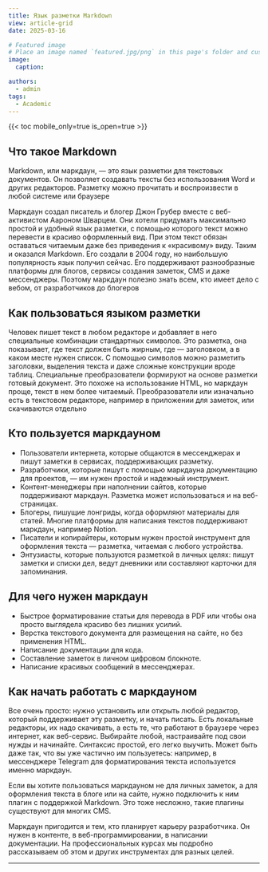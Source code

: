 ```yaml
---
title: Язык разметки Markdown
view: article-grid
date: 2025-03-16

# Featured image
# Place an image named `featured.jpg/png` in this page's folder and customize its options here.
image:
  caption: 

authors:
  - admin
tags:
  - Academic
---
```


{{< toc mobile_only=true is_open=true >}}

## Что такое Markdown

Markdown, или маркдаун, — это язык разметки для текстовых документов. Он позволяет создавать тексты без использования Word и других редакторов. Разметку можно прочитать и воспроизвести в любой системе или браузере

Маркдаун создал писатель и блогер Джон Грубер вместе с веб-активистом Аароном Шварцем. Они хотели придумать максимально простой и удобный язык разметки, с помощью которого текст можно перевести в красиво оформленный вид. При этом текст обязан оставаться читаемым даже без приведения к «красивому» виду. Таким и оказался Markdown. Его создали в 2004 году, но наибольшую популярность язык получил сейчас. Его поддерживают разнообразные платформы для блогов, сервисы создания заметок, CMS и даже мессенджеры. Поэтому маркдаун полезно знать всем, кто имеет дело с вебом, от разработчиков до блогеров

## Как пользоваться языком разметки

Человек пишет текст в любом редакторе и добавляет в него специальные комбинации стандартных символов. Это разметка, она показывает, где текст должен быть жирным, где — заголовком, а в каком месте нужен список. С помощью символов можно разметить заголовки, выделения текста и даже сложные конструкции вроде таблиц. Специальные преобразователи формируют на основе разметки готовый документ. Это похоже на использование HTML, но маркдаун проще, текст в нем более читаемый. Преобразователи или изначально есть в текстовом редакторе, например в приложении для заметок, или скачиваются отдельно

## Кто пользуется маркдауном

- Пользователи интернета, которые общаются в мессенджерах и пишут заметки в сервисах, поддерживающих разметку.
- Разработчики, которые пишут с помощью маркдауна документацию для проектов, — им нужен простой и надежный инструмент.
- Контент-менеджеры при наполнении сайтов, которые поддерживают маркдаун. Разметка может использоваться и на веб-страницах.
- Блогеры, пишущие лонгриды, когда оформляют материалы для статей. Многие платформы для написания текстов поддерживают маркдаун, например Notion.
- Писатели и копирайтеры, которым нужен простой инструмент для оформления текста — разметка, читаемая с любого устройства.
- Энтузиасты, которые пользуются разметкой в личных целях: пишут заметки и списки дел, ведут дневники или составляют карточки для запоминания.

## Для чего нужен маркдаун

- Быстрое форматирование статьи для перевода в PDF или чтобы она просто выглядела красиво без лишних усилий.
- Верстка текстового документа для размещения на сайте, но без применения HTML.
- Написание документации для кода.
- Составление заметок в личном цифровом блокноте.
- Написание красивых сообщений в мессенджерах.

## Как начать работать с маркдауном

Все очень просто: нужно установить или открыть любой редактор, который поддерживает эту разметку, и начать писать. Есть локальные редакторы, их надо скачивать, а есть те, что работают в браузере через интернет, как веб-сервис. Выбирайте любой, настраивайте под свои нужды и начинайте. Синтаксис простой, его легко выучить. Может быть даже так, что вы уже частично им пользуетесь: например, в мессенджере Telegram для форматирования текста используется именно маркдаун.

Если вы хотите пользоваться маркдауном не для личных заметок, а для оформления текста в блоге или на сайте, нужно подключить к ним плагин с поддержкой Markdown. Это тоже несложно, такие плагины существуют для многих CMS.

Маркдаун пригодится и тем, кто планирует карьеру разработчика. Он нужен в контенте, в веб-программировании, в написании документации. На профессиональных курсах мы подробно рассказываем об этом и других инструментах для разных целей.

---
